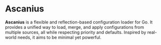 # Ascanius

**Ascanius** is a flexible and reflection-based configuration loader for Go. 
It provides a unified way to load, merge, and apply configurations from multiple sources, all while respecting priority and defaults. 
Inspired by real-world needs, it aims to be minimal yet powerful.

